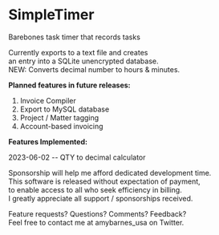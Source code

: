 # SimpleTimer
Barebones task timer that records tasks

Currently exports to a text file and creates <br>
an entry into a SQLite unencrypted database.<br>
NEW: Converts decimal number to hours & minutes.

<b>Planned features in future releases:</b>
1.  Invoice Compiler
2.  Export to MySQL database
3.  Project / Matter tagging
4.  Account-based invoicing

<b>Features Implemented:</b><p>
2023-06-02 -- QTY to decimal calculator

Sponsorship will help me afford dedicated development time. <br>
This software is released without expectation of payment, <br>
to enable access to all who seek efficiency in billing.<br>
I greatly appreciate all support / sponsorships received.

Feature requests?  Questions?  Comments?  Feedback?<br>
Feel free to contact me at amybarnes_usa on Twitter.
